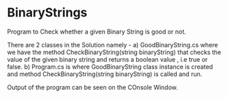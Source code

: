 # BinaryStrings


 Program to Check whether a given Binary String is good or not.

 There are 2 classes in the Solution namely - 
a) GoodBinaryString.cs where we have the method CheckBinaryString(string binaryString) that checks the value of the given binary string and returns a boolean value , i.e true or false.
b) Program.cs is where GoodBinaryString class instance is created and method CheckBinaryString(string binaryString) is called and run.

Output of the program can be seen on the COnsole Window.

